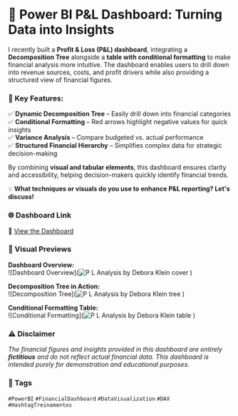 # 🚀 Power BI P&L Dashboard: Turning Data into Insights  

I recently built a **Profit & Loss (P&L) dashboard**, integrating a **Decomposition Tree** alongside a **table with conditional formatting** to make financial analysis more intuitive. The dashboard enables users to drill down into revenue sources, costs, and profit drivers while also providing a structured view of financial figures.  

### 🔹 Key Features:
✅ **Dynamic Decomposition Tree** – Easily drill down into financial categories  
✅ **Conditional Formatting** – Red arrows highlight negative values for quick insights  
✅ **Variance Analysis** – Compare budgeted vs. actual performance  
✅ **Structured Financial Hierarchy** – Simplifies complex data for strategic decision-making  

By combining **visual and tabular elements**, this dashboard ensures clarity and accessibility, helping decision-makers quickly identify financial trends.  

💡 **What techniques or visuals do you use to enhance P&L reporting? Let's discuss!**  

### 🌐 Dashboard Link  
🔗 [View the Dashboard](https://app.powerbi.com/view?r=eyJrIjoiNGRiOTFhMjMtMjFkZS00OGM3LTk3ZDEtNjAwYWMzMWFmN2Y3IiwidCI6IjY1OWNlMmI4LTA3MTQtNDE5OC04YzM4LWRjOWI2MGFhYmI1NyJ9) 

### 📸 Visual Previews  

**Dashboard Overview:**  
![Dashboard Overview](![P L Analysis by Debora Klein cover](https://github.com/user-attachments/assets/41c20ebd-3c34-41a1-8ea8-80212f59265a)
)  

**Decomposition Tree in Action:**  
![Decomposition Tree](![P L Analysis by Debora Klein tree](https://github.com/user-attachments/assets/15d7dd86-a93a-41dd-8c2a-1e8f7f65c63b)
)  

**Conditional Formatting Table:**  
![Conditional Formatting](![P L Analysis by Debora Klein table](https://github.com/user-attachments/assets/cfb2c2cf-153e-4ef8-845c-540a1f474085)
)  

### ⚠️ Disclaimer  
*The financial figures and insights provided in this dashboard are entirely **fictitious** and do not reflect actual financial data. This dashboard is intended purely for demonstration and educational purposes.* 

### 📌 Tags  
`#PowerBI` `#FinancialDashboard` `#DataVisualization` `#DAX` `#HashtagTreinamentos`  







